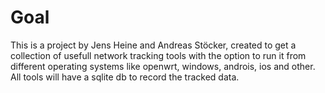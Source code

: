 
<html>
<body>
  <h1>Goal</h1>
  <p>This is a project by Jens Heine and Andreas Stöcker, created to get a collection of usefull network tracking tools with the option to run it from different operating systems like openwrt, windows, androis, ios and other. All tools will have a sqlite db to record the tracked data.</p>
</body>

</html>
